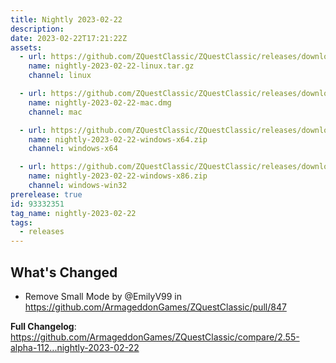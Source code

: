```yaml
---
title: Nightly 2023-02-22
description: 
date: 2023-02-22T17:21:22Z
assets: 
  - url: https://github.com/ZQuestClassic/ZQuestClassic/releases/download/nightly-2023-02-22/nightly-2023-02-22-linux.tar.gz
    name: nightly-2023-02-22-linux.tar.gz
    channel: linux

  - url: https://github.com/ZQuestClassic/ZQuestClassic/releases/download/nightly-2023-02-22/nightly-2023-02-22-mac.dmg
    name: nightly-2023-02-22-mac.dmg
    channel: mac

  - url: https://github.com/ZQuestClassic/ZQuestClassic/releases/download/nightly-2023-02-22/nightly-2023-02-22-windows-x64.zip
    name: nightly-2023-02-22-windows-x64.zip
    channel: windows-x64

  - url: https://github.com/ZQuestClassic/ZQuestClassic/releases/download/nightly-2023-02-22/nightly-2023-02-22-windows-x86.zip
    name: nightly-2023-02-22-windows-x86.zip
    channel: windows-win32
prerelease: true
id: 93332351
tag_name: nightly-2023-02-22
tags:
  - releases
---
```


## What's Changed
* Remove Small Mode by @EmilyV99 in https://github.com/ArmageddonGames/ZQuestClassic/pull/847


**Full Changelog**: https://github.com/ArmageddonGames/ZQuestClassic/compare/2.55-alpha-112...nightly-2023-02-22
